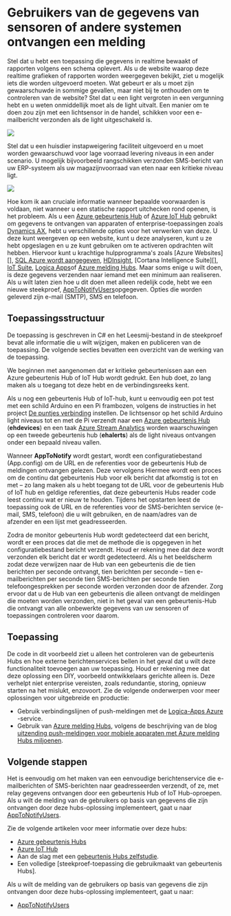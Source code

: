 <properties 
   pageTitle="Gebruikers van de gegevens van sensoren of andere systemen ontvangen een melding | Microsoft Azure"
   description="Beschreven hoe u de gebeurtenis Hubs gebruiken om gebruikers sensorgegevens te waarschuwen."
   services="event-hubs"
   documentationCenter="na"
   authors="spyrossak"
   manager="timlt"
   editor="" />
<tags 
   ms.service="event-hubs"
   ms.devlang="na"
   ms.topic="article"
   ms.tgt_pltfrm="na"
   ms.workload="na"
   ms.date="08/25/2016"
   ms.author="spyros;sethm" />

# <a name="notify-users-of-data-received-from-sensors-or-other-systems"></a>Gebruikers van de gegevens van sensoren of andere systemen ontvangen een melding

Stel dat u hebt een toepassing die gegevens in realtime bewaakt of rapporten volgens een schema oplevert. Als u de website waarop deze realtime grafieken of rapporten worden weergegeven bekijkt, ziet u mogelijk iets die worden uitgevoerd moeten. Wat gebeurt er als u moet zijn gewaarschuwde in sommige gevallen, maar niet bij te onthouden om te controleren van de website? Stel dat u een light vergroten in een vergunning hebt en u weten onmiddellijk moet als de light uitvalt. Een manier om te doen zou zijn met een lichtsensor in de handel, schikken voor een e-mailbericht verzonden als de light uitgeschakeld is.

![][1]

Stel dat u een huisdier instapweigering faciliteit uitgevoerd en u moet worden gewaarschuwd voor lage voorraad levering niveaus in een ander scenario. U mogelijk bijvoorbeeld rangschikken verzonden SMS-bericht van uw ERP-systeem als uw magazijnvoorraad van eten naar een kritieke niveau ligt. 

![][2]

Hoe kom ik aan cruciale informatie wanneer bepaalde voorwaarden is voldaan, niet wanneer u een statische rapport uitchecken rond openen, is het probleem. Als u een [Azure gebeurtenis Hub][] of [Azure IoT Hub][] gebruikt om gegevens te ontvangen van apparaten of enterprise-toepassingen zoals [Dynamics AX][], hebt u verschillende opties voor het verwerken van deze. U deze kunt weergeven op een website, kunt u deze analyseren, kunt u ze hebt opgeslagen en u ze kunt gebruiken om te activeren opdrachten wilt hebben. Hiervoor kunt u krachtige hulpprogramma's zoals [Azure Websites][], [SQL Azure wordt aangegeven][], [HDInsight][], [Cortana Intelligence Suite][], [IoT Suite][], [Logica Apps][]of [Azure melding Hubs][]. Maar soms enige u wilt doen, is deze gegevens verzenden naar iemand met een minimum aan realiseren. Als u wilt laten zien hoe u dit doen met alleen redelijk code, hebt we een nieuwe steekproef, [AppToNotifyUsers][]opgegeven. Opties die worden geleverd zijn e-mail (SMTP), SMS en telefoon.

## <a name="application-structure"></a>Toepassingsstructuur

De toepassing is geschreven in C# en het Leesmij-bestand in de steekproef bevat alle informatie die u wilt wijzigen, maken en publiceren van de toepassing. De volgende secties bevatten een overzicht van de werking van de toepassing.

We beginnen met aangenomen dat er kritieke gebeurtenissen aan een Azure gebeurtenis Hub of IoT Hub wordt gedrukt. Een hub doet, zo lang maken als u toegang tot deze hebt en de verbindingsreeks kent.

Als u nog een gebeurtenis Hub of IoT-hub, kunt u eenvoudig een pot test met een schild Arduino en een Pi frambozen, volgens de instructies in het project [De puntjes verbinding](https://github.com/Azure/connectthedots) instellen. De lichtsensor op het schild Arduino light niveaus tot en met de Pi verzendt naar een [Azure gebeurtenis Hub][] (**ehdevices**) en een taak [Azure Stream Analytics](https://azure.microsoft.com/services/stream-analytics/) worden waarschuwingen op een tweede gebeurtenis hub (**ehalerts**) als de light niveaus ontvangen onder een bepaald niveau vallen.

Wanneer **AppToNotify** wordt gestart, wordt een configuratiebestand (App.config) om de URL en de referenties voor de gebeurtenis Hub de meldingen ontvangen gelezen. Deze vervolgens Hiermee wordt een proces om de continu dat gebeurtenis Hub voor elk bericht dat afkomstig is tot en met – zo lang maken als u hebt toegang tot de URL voor de gebeurtenis Hub of IoT hub en geldige referenties, dat deze gebeurtenis Hubs reader code leest continu wat er nieuw te houden. Tijdens het opstarten leest de toepassing ook de URL en de referenties voor de SMS-berichten service (e-mail, SMS, telefoon) die u wilt gebruiken, en de naam/adres van de afzender en een lijst met geadresseerden.

Zodra de monitor gebeurtenis Hub wordt gedetecteerd dat een bericht, wordt er een proces dat die met de methode die is opgegeven in het configuratiebestand bericht verzendt. Houd er rekening mee dat deze wordt verzonden elk bericht dat er wordt gedetecteerd. Als u het beeldscherm zodat deze verwijzen naar de Hub van een gebeurtenis die de tien berichten per seconde ontvangt, tien berichten per seconde – tien e-mailberichten per seconde tien SMS-berichten per seconde tien telefoongesprekken per seconde worden verzonden door de afzender. Zorg ervoor dat u de Hub van een gebeurtenis die alleen ontvangt de meldingen die moeten worden verzonden, niet in het geval van een gebeurtenis-Hub die ontvangt van alle onbewerkte gegevens van uw sensoren of toepassingen controleren voor daarom.

## <a name="applicability"></a>Toepassing

De code in dit voorbeeld ziet u alleen het controleren van de gebeurtenis Hubs en hoe externe berichtenservices bellen in het geval dat u wilt deze functionaliteit toevoegen aan uw toepassing. Houd er rekening mee dat deze oplossing een DIY, voorbeeld ontwikkelaars gerichte alleen is. Deze verhelpt niet enterprise vereisten, zoals redundantie, storing, opnieuw starten na het mislukt, enzovoort. Zie de volgende onderwerpen voor meer oplossingen voor uitgebreide en productie:

- Gebruik verbindingslijnen of push-meldingen met de [Logica-Apps Azure](../app-service-logic/app-service-logic-connectors-list.md) -service.
- Gebruik van [Azure melding Hubs](https://msdn.microsoft.com/library/azure/jj927170.aspx), volgens de beschrijving van de blog [uitzending push-meldingen voor mobiele apparaten met Azure melding Hubs miljoenen](http://weblogs.asp.net/scottgu/broadcast-push-notifications-to-millions-of-mobile-devices-using-windows-azure-notification-hubs). 

## <a name="next-steps"></a>Volgende stappen

Het is eenvoudig om het maken van een eenvoudige berichtenservice die e-mailberichten of SMS-berichten naar geadresseerden verzendt, of ze, met relay gegevens ontvangen door een gebeurtenis Hub of IoT Hub-oproepen. Als u wilt de melding van de gebruikers op basis van gegevens die zijn ontvangen door deze hubs-oplossing implementeert, gaat u naar [AppToNotifyUsers][].

Zie de volgende artikelen voor meer informatie over deze hubs:

- [Azure gebeurtenis Hubs]
- [Azure IoT Hub]
- Aan de slag met een [gebeurtenis Hubs zelfstudie].
- Een volledige [steekproef-toepassing die gebruikmaakt van gebeurtenis Hubs].

Als u wilt de melding van de gebruikers op basis van gegevens die zijn ontvangen door deze hubs-oplossing implementeert, gaat u naar:

- [AppToNotifyUsers][]

[Gebeurtenis Hubs zelfstudie]: event-hubs-csharp-ephcs-getstarted.md
[Azure IoT Hub]: https://azure.microsoft.com/services/iot-hub/
[Azure gebeurtenis Hubs]: https://azure.microsoft.com/services/event-hubs/
[Azure gebeurtenis Hub]: https://azure.microsoft.com/services/event-hubs/
[voorbeeldtoepassing die gebruikmaakt van gebeurtenis Hubs]: https://code.msdn.microsoft.com/Service-Bus-Event-Hub-286fd097
[AppToNotifyUsers]: https://github.com/Azure-Samples/event-hubs-dotnet-user-notifications
[Dynamics AX]: http://www.microsoft.com/dynamics/erp-ax-overview.aspx
[Azure-Websites]: https://azure.microsoft.com/services/app-service/web/
[SQL Azure wordt aangegeven]: https://azure.microsoft.com/services/sql-database/
[HDInsight]: https://azure.microsoft.com/services/hdinsight/
[Cortana Intelligence-Suite]: http://www.microsoft.com/server-cloud/cortana-analytics-suite/Overview.aspx?WT.srch=1&WT.mc_ID=SEM_lLFwOJm3&bknode=BlueKai
[IoT Suite]: https://azure.microsoft.com/solutions/iot-suite/
[Logica Apps]: https://azure.microsoft.com/services/app-service/logic/
[Azure melding Hubs]: https://azure.microsoft.com/services/notification-hubs/
[Azure Stream Analytics]: https://azure.microsoft.com/services/stream-analytics/
 
[1]: ./media/event-hubs-sensors-notify-users/event-hubs-sensor-alert.png
[2]: ./media/event-hubs-sensors-notify-users/event-hubs-erp-alert.png